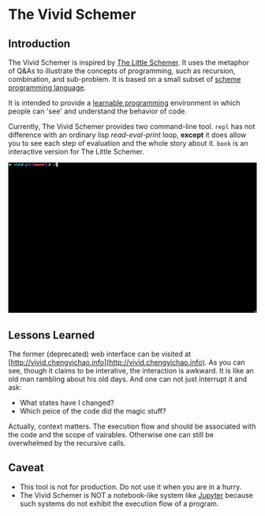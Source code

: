 
# The Vivid Schemer

## Introduction


The Vivid Schemer is inspired by [The Little Schemer](http://www.amazon.com/The-Little-Schemer-4th-Edition/dp/0262560992).
It uses the metaphor of Q&As to illustrate the concepts of programming, such as recursion, combination, and
sub-problem. It is based on a small subset of [scheme programming language](https://en.wikipedia.org/wiki/Scheme_%28programming_language%29).


It is intended to provide a [learnable programming](http://worrydream.com/LearnableProgramming/)
 environment in which people can 'see' and understand the behavior of code.


Currently, The Vivid Schemer provides two command-line tool. `repl` has not difference with an ordinary lisp *read-eval-print* loop, **except** it does allow you to see each step of evaluation and the whole story about it. `book` is an interactive version for The Little Schemer.


![](screenshot.gif)


## Lessons Learned

The former (deprecated) web interface can be visited at [http://vivid.chengyichao.info](http://vivid.chengyichao.info). As you can see, though it claims to be interative, the interaction is awkward. It is like an old man rambling about his old days. And one can not just interrupt it and ask:

* What states have I changed?
* Which peice of the code did the magic stuff?


Actually, context matters. The execution flow and should be associated with the code and the scope of vairables. Otherwise one can still be overwhelmed by the recursive calls.


## Caveat

* This tool is not for production. Do not use it when you are in a hurry.
* The Vivid Schemer is NOT a notebook-like system like [Jupyter](http://jupyter.org/) because such systems do not exhibit the execution flow of a program.
